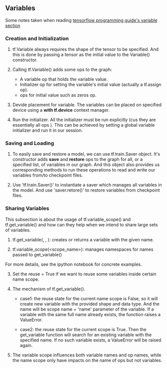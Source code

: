 ## Variables

Some notes taken when reading [tensorflow programming guide's variable section](https://www.tensorflow.org/programmers_guide/)

### Creation and Initialization 

1. tf.Variable always requires the shape of the tensor to be specified. And this
   is done by passing a tensor as the initial value to the Variable()
   constructor.

2. Calling tf.Variable() adds some ops to the graph:
    * A variable op that holds the variable value.
    * Initializer op for setting the variable's initial value (actually a
      tf.assign op).
    * ops for initial value such as zeros op.

3. Devide placement for variable. The variables can be placed on specified
   device using a **with tf.device** context manager.

4. Run the initializer. All the initializer must be run explicitly (cus they are
   essentially all ops ). This can be achieved by setting a global variable
   initializer and run it in our session.


### Saving and Loading

1. To easily save and restore a model, we can use tf.train.Saver object. It's
   constructor adds **save** and **restore** ops to the graph for all, or a
   specified list, of variables in our graph. And this object also provides us
   corresponding methods to run these operations to read and write our variables
   from/to checkpoint files.

2. Use 'tf.train.Saver()' to instantiate a saver which manages all variables in
   the model. And use 'saver.retore()' to restore variables from checkpoint
   files.

### Sharing Variables 

This subsection is about the usage of tf.variable_scope() and tf.get_variable()
and how can they help when we intend to share large sets of variables.

1. tf.get_variable(<name>, <shape>, <initializer>): creates or returns a variable
with the given name.

2. tf.variable_scope(<scope_name>): manages namespaces for names passed to
   get_variable()

For more details, see the ipython notebook for concrete examples.

3. Set the reuse = True if we want to reuse some variables inside certain name
   scope.

4. The mechanism of tf.get_variable(). 
    * case1: the reuse state for the current name scope is False, so it will
      create new variable with the provided shape and data type. And the name
      will be scope name + 'name' parameter of the variable. If a variable with
      the same full name already exists, the function raises a ValueError. 

    * case2: the reuse state for the current scope is True. Then the
      get_variable function will search for an existing variable with the
      specified name. If no such variable exists, a ValueError will be raised
      again.

5. The variable scope influences both variable names and op names, while the
   name scope only have impacts on the name of ops but not variables.


